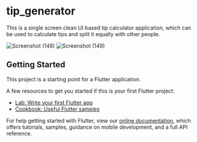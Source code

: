 # tip_generator

This is a single screen clean UI based tip calculator application, which can be used to calculate tips and split it equally with other people.


![Screenshot (148)](https://user-images.githubusercontent.com/65835480/143667359-6466892b-380d-405b-b383-d20df854f79c.png)
![Screenshot (149)](https://user-images.githubusercontent.com/65835480/143667369-4d6a3dc2-28c2-4fcc-918f-5149aeed815c.png)


## Getting Started

This project is a starting point for a Flutter application.

A few resources to get you started if this is your first Flutter project:

- [Lab: Write your first Flutter app](https://flutter.dev/docs/get-started/codelab)
- [Cookbook: Useful Flutter samples](https://flutter.dev/docs/cookbook)

For help getting started with Flutter, view our
[online documentation](https://flutter.dev/docs), which offers tutorials,
samples, guidance on mobile development, and a full API reference.
